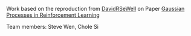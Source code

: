 
Work based on the reproduction from [DavidRSeWell](https://github.com/DavidRSeWell/GPRL) on Paper [Gaussian Processes in Reinforcement Learning](https://papers.nips.cc/paper_files/paper/2003/hash/7993e11204b215b27694b6f139e34ce8-Abstract.html)

Team members: Steve Wen, Chole Si
